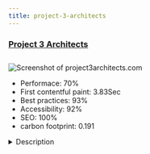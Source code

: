 ```yaml
---
title: project-3-architects
---
```


<div style="height: 3rem">
  <a href="https://www.project3architects.com"><h3>Project 3 Architects</h3></a>
</div>
<img loading="lazy" src="/images/thumbs/project3architects.com.jpg" alt="Screenshot of project3architects.com" />
<ul>
  <li>Performace: 70%</li>
  <li>
    First contentful paint:
    3.83Sec
  </li>
  <li>Best practices: 93%</li>
  <li>Accessibility: 92%</li>
  <li>SEO: 100%</li>
  <li>carbon footprint: 0.191</li>
</ul>
<details>
  <summary>Description</summary>
  <p>Project 3 Architects are long-time clients & friends of ours at ConCom Web design. 
They have grown from the 3 directors to a team of 15 and are responsible for some excellent projects around Altrincham, Manchester & Cheshire.

This new website is a showcase of there best, recent work and allows them to add/update new projects in the project section easily.Architects can be tricky clients, however, through a few iterations, we ended up creating a very simplistic looking website that works well in all devices and allows them to showcase some of their great work with hi-resolution images, which was the ultimate aim.

Built mobile-friendly, used Joomla 3.x, PHP7.3.x and hosted on a fast/secure UK based cloud server. We also used a great CDN service to push static resources to users, as some of the images need to be high resolution.</p>
</details>

